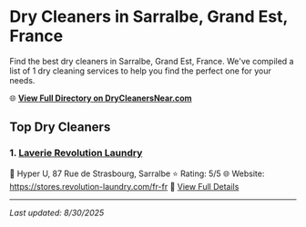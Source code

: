# Dry Cleaners in Sarralbe, Grand Est, France

Find the best dry cleaners in Sarralbe, Grand Est, France. We've compiled a list of 1 dry cleaning services to help you find the perfect one for your needs.

🌐 **[View Full Directory on DryCleanersNear.com](https://drycleanersnear.com/city/France/Grand%20Est/Sarralbe)**

## Top Dry Cleaners

### 1. [Laverie Revolution Laundry](https://drycleanersnear.com/dryCleaner/68afb8984e19aac41e8a0edd/laverie-revolution-laundry)
📍 Hyper U, 87 Rue de Strasbourg, Sarralbe
⭐ Rating: 5/5
🌐 Website: https://stores.revolution-laundry.com/fr-fr
🔗 [View Full Details](https://drycleanersnear.com/dryCleaner/68afb8984e19aac41e8a0edd/laverie-revolution-laundry)


---

*Last updated: 8/30/2025*
